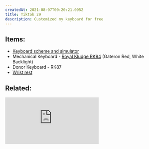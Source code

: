 ```yaml
---
createdAt: 2021-08-07T00:20:21.095Z
title: Tiktok 29
description: Customized my keyboard for free
---
```

## Items:

* [Keyboard scheme and simulator](https://keyboardsimulator.xyz/?cc=eeeeee&cf=matte&colorway=cw_eeeeee.180d00-f3f3f3.180d00-131313.777777_LEFT.2-RGHT.2-UP.2-DOWN.2-LGUI.2-PAUS.2-SLCK.2-PSCR.2-ENT.2-ESC.2-GESC.2-W.1-E.1-R.1-F.1-D.1-S.1-A.1-SPC.2-N.1-J.1-K.1-L.1-O.1-P.1-I.1-U.1-BSPC.1_cw-aqp0r_Heavy%2520Industry%2520modified&legend=cherry&size=75&sub=)
* Mechanical Keyboard - [Royal Kludge RK84](https://c.lazada.com.ph/t/c.0rSvfc?url=https%3A%2F%2Fwww.lazada.com.ph%2Fproducts%2Froyal-kludge-rk84-hot-swappable-bluetooth-type-c-24g-triple-mode-white-led-light-mechanical-gaming-keyboard-compact-84keys-wireless-keyboard-for-pc-laptop-computer-tablet-pc-and-mobile-i2251499056-s10162554276.html&sub_aff_id=site) (Gateron Red, White Backlight)
* Donor Keyboard - RK87
* [Wrist rest](https://shopee.ph/product/41534744/9225409258?smtt=0.89058394-1628761345.9)

## Related:

<iframe src="https://www.youtube.com/embed/SjEXnLf8wWk" title="YouTube video player" frameborder="0" allow="accelerometer; autoplay; clipboard-write; encrypted-media; gyroscope; picture-in-picture" allowfullscreen></iframe>